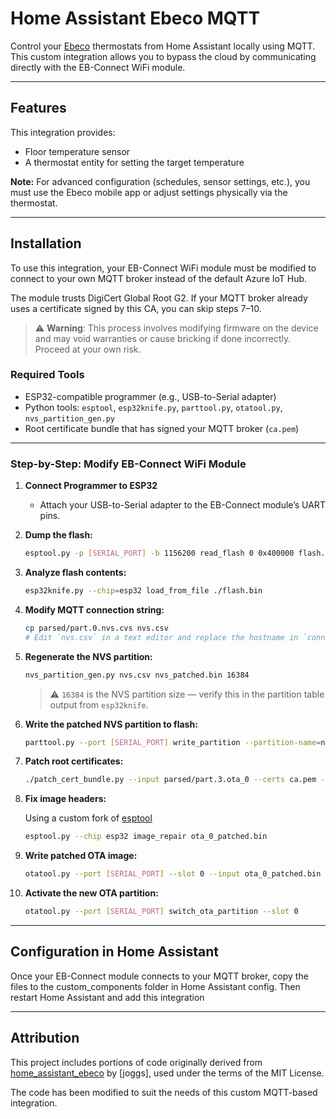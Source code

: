 # Home Assistant Ebeco MQTT

Control your [Ebeco](https://www.ebeco.com/) thermostats from Home Assistant locally using MQTT.  
This custom integration allows you to bypass the cloud by communicating directly with the EB-Connect WiFi module.

---

## Features

This integration provides:
- Floor temperature sensor
- A thermostat entity for setting the target temperature

**Note:** For advanced configuration (schedules, sensor settings, etc.), you must use the Ebeco mobile app or adjust settings physically via the thermostat.

---

## Installation

To use this integration, your EB-Connect WiFi module must be modified to connect to your own MQTT broker instead of the default Azure IoT Hub.

The module trusts DigiCert Global Root G2. If your MQTT broker already uses a certificate signed by this CA, you can skip steps 7–10.

> ⚠️ **Warning**: This process involves modifying firmware on the device and may void warranties or cause bricking if done incorrectly. Proceed at your own risk.

### Required Tools

- ESP32-compatible programmer (e.g., USB-to-Serial adapter)
- Python tools: `esptool`, `esp32knife.py`, `parttool.py`, `otatool.py`, `nvs_partition_gen.py`
- Root certificate bundle that has signed your MQTT broker (`ca.pem`)

---

### Step-by-Step: Modify EB-Connect WiFi Module

1. **Connect Programmer to ESP32**
   - Attach your USB-to-Serial adapter to the EB-Connect module’s UART pins.

2. **Dump the flash:**
   ```bash
   esptool.py -p [SERIAL_PORT] -b 1156200 read_flash 0 0x400000 flash.bin
   ```

3. **Analyze flash contents:**

   ```bash
   esp32knife.py --chip=esp32 load_from_file ./flash.bin
   ```

4. **Modify MQTT connection string:**

   ```bash
   cp parsed/part.0.nvs.cvs nvs.csv
   # Edit `nvs.csv` in a text editor and replace the hostname in `connstring` with your own MQTT broker's hostname.
   ```

5. **Regenerate the NVS partition:**

   ```bash
   nvs_partition_gen.py nvs.csv nvs_patched.bin 16384
   ```

   > ⚠️ `16384` is the NVS partition size — verify this in the partition table output from `esp32knife`.

6. **Write the patched NVS partition to flash:**

   ```bash
   parttool.py --port [SERIAL_PORT] write_partition --partition-name=nvs --input nvs_patched.bin
   ```

7. **Patch root certificates:**

   ```bash
   ./patch_cert_bundle.py --input parsed/part.3.ota_0 --certs ca.pem --output ota_0_patched.bin --index 0,1
   ```

8. **Fix image headers:**

    Using a custom fork of [esptool](https://github.com/lucasdrufva/esptool)

   ```bash
   esptool.py --chip esp32 image_repair ota_0_patched.bin
   ```

9. **Write patched OTA image:**

   ```bash
   otatool.py --port [SERIAL_PORT] --slot 0 --input ota_0_patched.bin
   ```

10. **Activate the new OTA partition:**

    ```bash
    otatool.py --port [SERIAL_PORT] switch_ota_partition --slot 0
    ```

---

## Configuration in Home Assistant

Once your EB-Connect module connects to your MQTT broker, copy the files to the custom_components folder in Home Assistant config. Then restart Home Assistant and add this integration

---

## Attribution

This project includes portions of code originally derived from
[home\_assistant\_ebeco](https://github.com/joggs/home_assistant_ebeco) by [joggs],
used under the terms of the MIT License.

The code has been modified to suit the needs of this custom MQTT-based integration.


